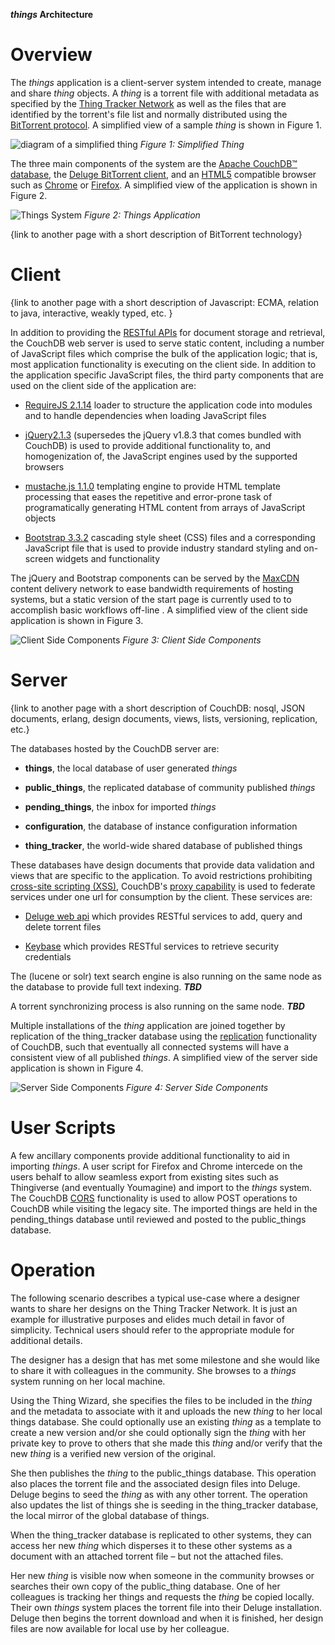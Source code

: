 ***things* Architecture**

Overview
========

The *things* application is a client-server system intended to create, manage and share *thing* objects. A *thing* is a torrent file with additional metadata as specified by the [Thing Tracker Network](http://thingtracker.net/) as well as the files that are identified by the torrent's file list and normally distributed using the [BitTorrent protocol](http://bittorrent.org/). A simplified view of a sample *thing* is shown in Figure 1.

![diagram of a simplified thing](https://rawgit.com/derrickoswald/things/master/img/thing.svg)
*Figure 1: Simplified Thing*

The three main components of the system are the [Apache CouchDB™ database](https://couchdb.apache.org/), the [Deluge BitTorrent client](http://deluge-torrent.org/), and an [HTML5](https://en.wikipedia.org/wiki/HTML5) compatible browser such as [Chrome](https://www.google.com/chrome/) or [Firefox](https://www.mozilla.org/en-US/firefox/new/). A simplified view of the application is shown in Figure 2.

![Things System](https://rawgit.com/derrickoswald/things/master/img/thing%20system.svg)
*Figure 2: Things Application*

{link to another page with a short description of BitTorrent technology}

Client
======

{link to another page with a short description of Javascript: ECMA, relation to java, interactive, weakly typed, etc. }

In addition to providing the [RESTful APIs](https://en.wikipedia.org/wiki/Representational_state_transfer) for document storage and retrieval, the CouchDB web server is used to serve static content, including a number of JavaScript files which comprise the bulk of the application logic; that is, most application functionality is executing on the client side. In addition to the application specific JavaScript files, the third party components that are used on the client side of the application are:

-   [RequireJS 2.1.14](http://www.requirejs.org/) loader to structure the application code into modules and to handle dependencies when loading JavaScript files

-   [jQuery](https://jquery.com/)[](https://jquery.com/)[2.1.3](https://jquery.com/) (supersedes the jQuery v1.8.3 that comes bundled with CouchDB) is used to provide additional functionality to, and homogenization of, the JavaScript engines used by the supported browsers

-   [mustache.js 1.1.0](http://github.com/janl/mustache.js) templating engine to provide HTML template processing that eases the repetitive and error-prone task of programatically generating HTML content from arrays of JavaScript objects

-   [Bootstrap 3.3.2](http://getbootstrap.com/) cascading style sheet (CSS) files and a corresponding JavaScript file that is used to provide industry standard styling and on-screen widgets and functionality

The jQuery and Bootstrap components can be served by the [MaxCDN](https://www.maxcdn.com/) content delivery network to ease bandwidth requirements of hosting systems, but a static version of the start page is currently used to to accomplish basic workflows off-line . A simplified view of the client side application is shown in Figure 3.

![Client Side Components](https://rawgit.com/derrickoswald/things/master/img/client%20side.svg)
*Figure 3: Client Side Components*

Server
======

{link to another page with a short description of CouchDB: nosql, JSON documents, erlang, design documents, views, lists, versioning, replication, etc.}

The databases hosted by the CouchDB server are:

-   **things**, the local database of user generated *things*

-   **public\_things**, the replicated database of community published *things*

-   **pending\_things**, the inbox for imported *things*

-   **configuration**, the database of instance configuration information

-   **thing\_tracker**, the world-wide shared database of published things

These databases have design documents that provide data validation and views that are specific to the application. To avoid restrictions prohibiting [cross-site scripting (XSS)](https://en.wikipedia.org/wiki/Cross-site_scripting), CouchDB's [proxy capability](http://docs.couchdb.org/en/1.6.1/config/proxying.html) is used to federate services under one url for consumption by the client. These services are:

-   [Deluge web api](http://deluge-torrent.org/docs/master/modules/ui/web/json_api.html) which provides RESTful services to add, query and delete torrent files

-   [K](https://keybase.io/)[eybase](https://keybase.io/) which provides RESTful services to retrieve security credentials

The (lucene or solr) text search engine is also running on the same node as the database to provide full text indexing. ***TBD***

A torrent synchronizing process is also running on the same node. ***TBD***

Multiple installations of the *thing* application are joined together by replication of the thing\_tracker database using the [replication](http://docs.couchdb.org/en/1.6.1/replication/index.html) functionality of CouchDB, such that eventually all connected systems will have a consistent view of all published *things*. A simplified view of the server side application is shown in Figure 4.

![Server Side Components](https://rawgit.com/derrickoswald/things/master/img/server%20side.svg)
*Figure 4: Server Side Components*

User Scripts
============

A few ancillary components provide additional functionality to aid in importing *things*. A user script for Firefox and Chrome intercede on the users behalf to allow seamless export from existing sites such as Thingiverse (and eventually Youmagine) and import to the *things* system. The CouchDB [CORS](http://docs.couchdb.org/en/1.6.1/config/http.html?highlight=cors#cross-origin-resource-sharing) functionality is used to allow POST operations to CouchDB while visiting the legacy site. The imported things are held in the pending\_things database until reviewed and posted to the public\_things database.

Operation
=========

The following scenario describes a typical use-case where a designer wants to share her designs on the Thing Tracker Network. It is just an example for illustrative purposes and elides much detail in favor of simplicity. Technical users should refer to the appropriate module for additional details.

The designer has a design that has met some milestone and she would like to share it with colleagues in the community. She browses to a *things* system running on her local machine.

Using the Thing Wizard, she specifies the files to be included in the *thing* and the metadata to associate with it and uploads the new *thing* to her local things database. She could optionally use an existing *thing* as a template to create a new version and/or she could optionally sign the *thing* with her private key to prove to others that she made this *thing* and/or verify that the new *thing* is a verified new version of the original.

She then publishes the *thing* to the public\_things database. This operation also places the torrent file and the associated design files into Deluge. Deluge begins to seed the *thing* as with any other torrent. The operation also updates the list of things she is seeding in the thing\_tracker database, the local mirror of the global database of things.

When the thing\_tracker database is replicated to other systems, they can access her new *thing* which disperses it to these other systems as a document with an attached torrent file – but not the attached files.

Her new *thing* is visible now when someone in the community browses or searches their own copy of the public\_thing database. One of her colleagues is tracking her things and requests the *thing* be copied locally. Their own *things* system places the torrent file into their Deluge installation. Deluge then begins the torrent download and when it is finished, her design files are now available for local use by her colleague.


